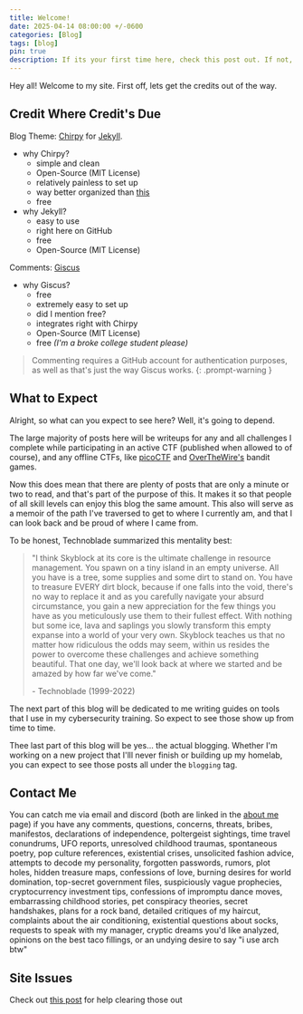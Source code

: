 ```yaml
---
title: Welcome!
date: 2025-04-14 08:00:00 +/-0600
categories: [Blog]
tags: [blog]
pin: true
description: If its your first time here, check this post out. If not, do it again!
---
```


Hey all! Welcome to my site. First off, lets get the credits out of the way.

## Credit Where Credit's Due
Blog Theme: [Chirpy](https://github.com/cotes2020/jekyll-theme-chirpy) for [Jekyll](https://jekyllrb.com/).
- why Chirpy?
  - simple and clean
  - Open-Source (MIT License)
  - relatively painless to set up
  - way better organized than [this](https://web.archive.org/web/20250309042128/https://slavetomints.github.io/)
  - free
- why Jekyll?
  - easy to use
  - right here on GitHub
  - free
  - Open-Source (MIT License)

Comments: [Giscus](https://giscus.app/)
- why Giscus?
  - free
  - extremely easy to set up
  - did I mention free?
  - integrates right with Chirpy
  - Open-Source (MIT License)
  - free *(I'm a broke college student please)*

> Commenting requires a GitHub account for authentication purposes, as well as that's just the way Giscus works.
{: .prompt-warning }


## What to Expect

Alright, so what can you expect to see here? Well, it's going to depend.

The large majority of posts here will be writeups for any and all challenges I complete while participating in an active CTF (published when allowed to of course), and any offline CTFs, like [picoCTF](https://www.picoctf.org/) and [OverTheWire's](https://overthewire.org/) bandit games.

Now this does mean that there are plenty of posts that are only a minute or two to read, and that's part of the purpose of this. It makes it so that people of all skill levels can enjoy this blog the same amount. This also will serve as a memoir of the path I've traversed to get to where I currently am, and that I can look back and be proud of where I came from. 

To be honest, Technoblade summarized this mentality best:

> "I think Skyblock at its core is the ultimate challenge in resource management. You spawn on a tiny island in an empty universe. All you have is a tree, some supplies and some dirt to stand on. You have to treasure EVERY dirt block, because if one falls into the void, there's no way to replace it and as you carefully navigate your absurd circumstance, you gain a new appreciation for the few things you have as you meticulously use them to their fullest effect. With nothing but some ice, lava and saplings you slowly transform this empty expanse into a world of your very own. Skyblock teaches us that no matter how ridiculous the odds may seem, within us resides the power to overcome these challenges and achieve something beautiful. That one day, we'll look back at where we started and be amazed by how far we've come."
>
> &#45; Technoblade (1999-2022)

The next part of this blog will be dedicated to me writing guides on tools that I use in my cybersecurity training. So expect to see those show up from time to time.

Thee last part of this blog will be yes... the actual blogging. Whether I'm working on a new project that I'lll never finish or building up my homelab, you can expect to see those posts all under the `blogging` tag.

## Contact Me
You can catch me via email and discord (both are linked in the [about me](https://slavetomints.github.io/about) page) if you have any comments, questions, concerns, threats, bribes, manifestos, declarations of independence, poltergeist sightings, time travel conundrums, UFO reports, unresolved childhood traumas, spontaneous poetry, pop culture references, existential crises, unsolicited fashion advice, attempts to decode my personality, forgotten passwords,
rumors, plot holes, hidden treasure maps, confessions of love, burning desires for world domination, top-secret government files,
suspiciously vague prophecies, cryptocurrency investment tips,
confessions of impromptu dance moves, embarrassing childhood stories,
pet conspiracy theories, secret handshakes, plans for a rock band, detailed critiques of my haircut, complaints about the air conditioning, existential questions about socks, requests to speak with my manager, cryptic dreams you'd like analyzed, opinions on the best taco fillings, or an undying desire to say "i use arch btw"

## Site Issues
Check out [this post](https://slavetomints.github.io/posts/issues-with-the-site) for help clearing those out